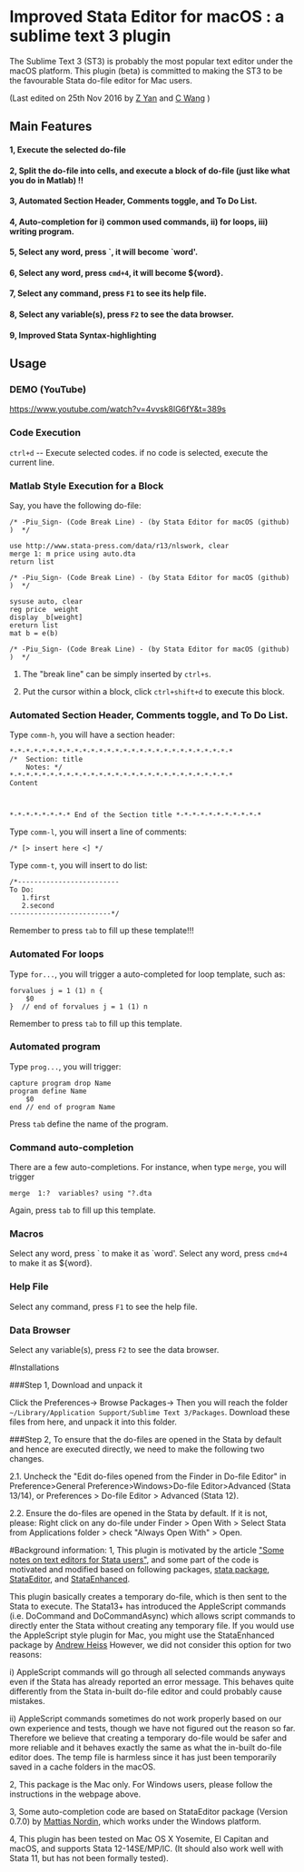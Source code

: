# Improved Stata Editor for macOS : a sublime text 3 plugin

The Sublime Text 3 (ST3) is probably the most popular text editor under the macOS platform. This plugin (beta) is committed to making the ST3 to be the favourable Stata do-file editor for Mac users.  

(Last edited on 25th Nov 2016 by [Z Yan](mailto:helloyzz@gmail.com) and [C Wang](mailto:flora7819@gmail.com) )

## Main Features
#### 1, Execute the selected do-file 
#### 2, Split the do-file into cells, and execute a block of do-file (just like what you do in Matlab) !!
#### 3, Automated Section Header, Comments toggle, and To Do List.
#### 4, Auto-completion for i) common used commands, ii) for loops, iii) writing program.
#### 5, Select any **word**, press \`, it will become **\`word'**. 
#### 6, Select any **word**, press `cmd+4`, it will become **${word}**. 
#### 7, Select any command, press `F1` to see its help file. 
#### 8, Select any variable(s), press `F2` to see the data browser. 
#### 9, Improved Stata Syntax-highlighting  



## Usage 
### DEMO (YouTube)
https://www.youtube.com/watch?v=4vvsk8lG6fY&t=389s

### Code Execution
`ctrl+d` -- Execute selected codes. if no code is selected, execute the current line.
### Matlab Style Execution for a Block
Say, you have the following do-file:
 
    /* -Piu_Sign- (Code Break Line) - (by Stata Editor for macOS (github) )  */
    
    use http://www.stata-press.com/data/r13/nlswork, clear
    merge 1: m price using auto.dta 
    return list
    
    /* -Piu_Sign- (Code Break Line) - (by Stata Editor for macOS (github) )  */
    
    sysuse auto, clear
    reg price  weight
    display _b[weight]
    ereturn list
    mat b = e(b)
    
    /* -Piu_Sign- (Code Break Line) - (by Stata Editor for macOS (github) )  */
1) The "break line" can be simply inserted by `ctrl+s`.

2) Put the cursor within a block, click  `ctrl+shift+d` to execute this block.

### Automated Section Header, Comments toggle, and To Do List.
Type `comm-h`, you will have a section header:

    *-*-*-*-*-*-*-*-*-*-*-*-*-*-*-*-*-*-*-*-*-*-*-*-*-*-*-*
    /*  Section: title        
        Notes: */
    *-*-*-*-*-*-*-*-*-*-*-*-*-*-*-*-*-*-*-*-*-*-*-*-*-*-*-*
    Content  
    
    
    
    *-*-*-*-*-*-*-* End of the Section title *-*-*-*-*-*-*-*-*-*-*

Type `comm-l`, you will insert a line of comments:

    /* [> insert here <] */ 

Type `comm-t`, you will insert to do list:

    /*------------------------- 
    To Do:
       1.first  
       2.second  
    -------------------------*/ 



Remember to press `tab` to fill up these template!!!

### Automated For loops
Type `for...`, you will trigger a auto-completed for loop template, such as:

    forvalues j = 1 (1) n {
    	$0
    }  // end of forvalues j = 1 (1) n

Remember to press `tab` to fill up this template.

### Automated program
Type `prog...`, you will trigger:

    capture program drop Name
    program define Name
        $0
    end // end of program Name

Press `tab` define the name of the program.




### Command auto-completion
There are a few auto-completions. For instance, when type `merge`, you will trigger

    merge  1:?  variables? using "?.dta

Again, press `tab` to fill up this template.

### Macros
Select any word, press \` to make it as \`word'. 
Select any word, press `cmd+4` to make it as ${word}. 

### Help File 
 Select any command, press `F1` to see the help file. 

### Data Browser
Select any variable(s), press `F2` to see the data browser.

#Installations

###Step 1, Download and unpack it
 
Click the Preferences-> Browse Packages-> Then you will reach the folder `~/Library/Application Support/Sublime Text 3/Packages`. Download these files from here, and unpack it into this folder. 

###Step 2, To ensure that the do-files are opened in the Stata by default and hence are executed  directly, we need to make the following two changes.

2.1. Uncheck the "Edit do-files opened from the Finder in Do-file Editor" in Preference>General Preference>Windows>Do-file Editor>Advanced (Stata 13/14), or Preferences > Do-file Editor > Advanced (Stata 12).

2.2. Ensure the do-files are opened in the Stata by default. If it is not, please:
Right click on any do-file under Finder > Open With > Select Stata from Applications folder > check "Always Open With" > Open.


 
 
#Background information:
1, This plugin is motivated by the article ["Some notes on text editors for Stata users"](http://fmwww.bc.edu/repec/bocode/t/textEditors.html#vim), and some part of the code is motivated and modified based on following packages, [stata package](github.com/docsteveharris), [StataEditor](github.com/mattiasnordin/), and [StataEnhanced](github.com/andrewheiss/
).

This plugin basically creates a temporary do-file, which is then sent to the Stata to execute.
The Stata13+ has introduced the AppleScript commands (i.e. DoCommand and DoCommandAsync) which allows script commands to directly enter the Stata without creating any temporary file. If you would use the AppleScript style plugin for Mac, you might use the StataEnhanced package by [Andrew Heiss](https://github.com/andrewheiss/SublimeStataEnhanced/)
However, we did not consider this option for two reasons:
 		   
i) AppleScript commands will go through all selected commands anyways even if the Stata has already reported an error message. This behaves quite differently from the Stata in-built do-file editor and could probably cause mistakes.
 		
ii) AppleScript commands sometimes do not work properly based on our own experience and tests, though we have not figured out the reason so far. Therefore we believe that creating a temporary do-file would be safer and more reliable and it behaves exactly the same as what the in-built do-file editor does. The temp file is harmless since it has just been temporarily saved in a cache folders in the macOS.
 
2, This package is the Mac only. For Windows users, please follow the instructions in the webpage above.

3, Some auto-completion code are based on StataEditor package (Version 0.7.0) by [Mattias Nordin](https://github.com/mattiasnordin/StataEditor), which works under the Windows platform.
        
4, This plugin has been tested on Mac OS X Yosemite, El Capitan and macOS, and supports Stata 12-14SE/MP/IC. (It should also work well with Stata 11, but has not been formally tested).
 
